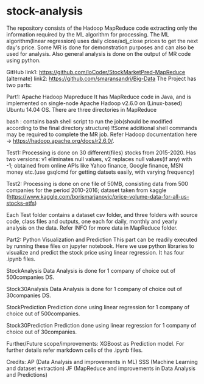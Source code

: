 # stock-analysis

The repository consists of the Hadoop MapReduce code extracting only the information required by the ML algorithm for processing. The ML algorithm(linear regression) uses daily close/adj_close prices to get the next day's price. Some MR is done for demonstration purposes and can also be used for analysis. Also general analysis is done on the output of MR code using python.

GitHub link1: https://github.com/loCoder/StockMarketPred-MapReduce
(alternate) link2: https://github.com/smaransandri/Big-Data
The Project has two parts:

Part1: Apache Hadoop Mapreduce
It has MapReduce code in Java, and is implemented on single-node Apache Hadoop v2.6.0 on (Linux-based) Ubuntu 14.04 OS. There are three directories in MapReduce

bash
: contains bash shell script to run the job(should be modified according to the final directory structure) !!Some additional shell commands may be required to complete the MR job. Refer Hadoop documentation here -> https://hadoop.apache.org/docs/r2.6.0/.

Test1:
Processing is done on 30 different(files) stocks from 2015-2020. Has two versions: v1 eliminates null values, v2 replaces null values(if any) with -1; obtained from online APIs like Yahoo finance, Google finance, MSN money etc.(use gsqlcmd for getting datsets easily, with varying frequency)

Test2:
Processing is done on one file of 50MB, consisting data from 500 companies for the period 2010-2016; dataset taken from kaggle (https://www.kaggle.com/borismarjanovic/price-volume-data-for-all-us-stocks-etfs)

Each Test folder contains a dataset csv folder, and three folders with source code, class files and outputs, one each for daily, monthly and yearly analysis on the data. Refer INFO for more data in MapReduce folder.

Part2: Python Visualization and Prediction
This part can be readily executed by running these files on jupyter notebook. Here we use python libraries to visualize and predict the stock price using linear regression. It has four .ipynb files.

StockAnalysis
Data Analysis is done for 1 company of choice out of 500companies DS.

Stock30Analysis
Data Analysis is done for 1 company of choice out of 30companies DS.

StockPrediction
Prediction done using linear regression for 1 company of choice out of 500companies.

Stock30Prediction
Prediction done using linear regression for 1 company of choice out of 30companies.

Further/Future scope/improvements: XGBoost as Prediction model.
For further details refer markdown cells of the .ipynb files.

Credits:
AP (Data Analysis and improvements in ML)
SSS (Machine Learning and dataset extraction)
JF (MapReduce and improvements in Data Analysis and Predictions)
